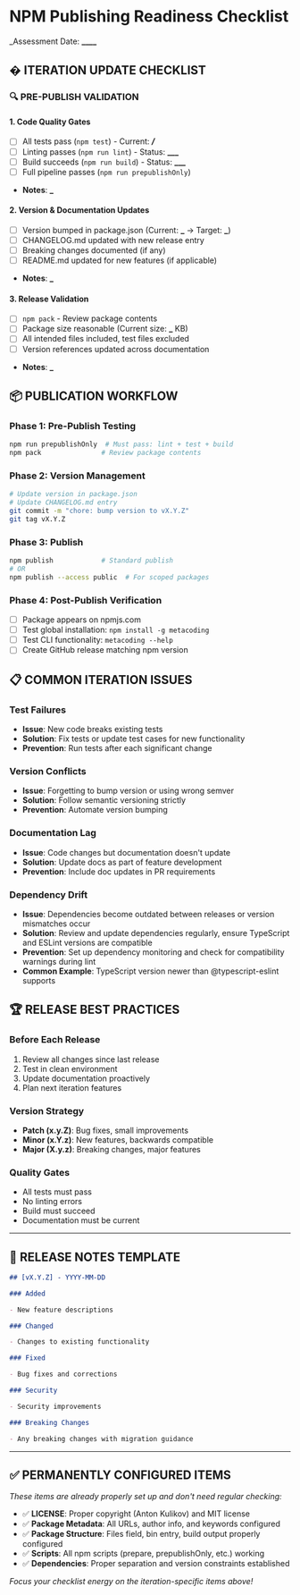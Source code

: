 # NPM Publishing Readiness Checklist

\_Assessment Date: ******\_\_\_\_******

## � **ITERATION UPDATE CHECKLIST**

### 🔍 **PRE-PUBLISH VALIDATION**

#### 1. **Code Quality Gates**

- [ ] All tests pass (`npm test`) - Current: **_/_**
- [ ] Linting passes (`npm run lint`) - Status: ****\_\_\_****
- [ ] Build succeeds (`npm run build`) - Status: ****\_\_\_****
- [ ] Full pipeline passes (`npm run prepublishOnly`)
- **Notes**: **********\_**********

#### 2. **Version & Documentation Updates**

- [ ] Version bumped in package.json (Current: **\_** → Target: **\_**)
- [ ] CHANGELOG.md updated with new release entry
- [ ] Breaking changes documented (if any)
- [ ] README.md updated for new features (if applicable)
- **Notes**: **********\_**********

#### 3. **Release Validation**

- [ ] `npm pack` - Review package contents
- [ ] Package size reasonable (Current size: **\_** KB)
- [ ] All intended files included, test files excluded
- [ ] Version references updated across documentation
- **Notes**: **********\_**********

## 📦 **PUBLICATION WORKFLOW**

### Phase 1: Pre-Publish Testing

```bash
npm run prepublishOnly  # Must pass: lint + test + build
npm pack               # Review package contents
```

### Phase 2: Version Management

```bash
# Update version in package.json
# Update CHANGELOG.md entry
git commit -m "chore: bump version to vX.Y.Z"
git tag vX.Y.Z
```

### Phase 3: Publish

```bash
npm publish            # Standard publish
# OR
npm publish --access public  # For scoped packages
```

### Phase 4: Post-Publish Verification

- [ ] Package appears on npmjs.com
- [ ] Test global installation: `npm install -g metacoding`
- [ ] Test CLI functionality: `metacoding --help`
- [ ] Create GitHub release matching npm version

## 📋 **COMMON ITERATION ISSUES**

### Test Failures

- **Issue**: New code breaks existing tests
- **Solution**: Fix tests or update test cases for new functionality
- **Prevention**: Run tests after each significant change

### Version Conflicts

- **Issue**: Forgetting to bump version or using wrong semver
- **Solution**: Follow semantic versioning strictly
- **Prevention**: Automate version bumping

### Documentation Lag

- **Issue**: Code changes but documentation doesn't update
- **Solution**: Update docs as part of feature development
- **Prevention**: Include doc updates in PR requirements

### Dependency Drift

- **Issue**: Dependencies become outdated between releases or version mismatches occur
- **Solution**: Review and update dependencies regularly, ensure TypeScript and ESLint versions are compatible
- **Prevention**: Set up dependency monitoring and check for compatibility warnings during lint
- **Common Example**: TypeScript version newer than @typescript-eslint supports

## 🏆 **RELEASE BEST PRACTICES**

### Before Each Release

1. Review all changes since last release
2. Test in clean environment
3. Update documentation proactively
4. Plan next iteration features

### Version Strategy

- **Patch (x.y.Z)**: Bug fixes, small improvements
- **Minor (x.Y.z)**: New features, backwards compatible
- **Major (X.y.z)**: Breaking changes, major features

### Quality Gates

- All tests must pass
- No linting errors
- Build must succeed
- Documentation must be current

---

## 📝 **RELEASE NOTES TEMPLATE**

```markdown
## [vX.Y.Z] - YYYY-MM-DD

### Added

- New feature descriptions

### Changed

- Changes to existing functionality

### Fixed

- Bug fixes and corrections

### Security

- Security improvements

### Breaking Changes

- Any breaking changes with migration guidance
```

---

## ✅ **PERMANENTLY CONFIGURED ITEMS**

_These items are already properly set up and don't need regular checking:_

- ✅ **LICENSE**: Proper copyright (Anton Kulikov) and MIT license
- ✅ **Package Metadata**: All URLs, author info, and keywords configured
- ✅ **Package Structure**: Files field, bin entry, build output properly configured
- ✅ **Scripts**: All npm scripts (prepare, prepublishOnly, etc.) working
- ✅ **Dependencies**: Proper separation and version constraints established

_Focus your checklist energy on the iteration-specific items above!_
